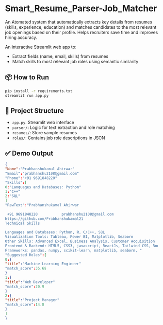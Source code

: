 # Smart_Resume_Parser-Job_Matcher
An Atomated system that automatically extracts key details from resumes (skills, experience, education) and matches candidates to the most relevant job openings based on their profile. Helps recruiters save time and improves hiring accuracy.

An interactive Streamlit web app to:
- Extract fields (name, email, skills) from resumes
- Match skills to most relevant job roles using semantic similarity

## 📦 How to Run
```bash
pip install -r requirements.txt
streamlit run app.py
```

## 📁 Project Structure
- `app.py`: Streamlit web interface
- `parser/`: Logic for text extraction and role matching
- `resumes/`: Store sample resumes
- `roles/`: Contains job role descriptions in JSON

## ✅ Demo Output
```json
{
"Name":"Prabhanshukamal Ahirwar"
"Email":"prabhanshu2108@gmail.com"
"Phone":"+91 9691848220"
"Skills":[
0:"Languages and Databases: Python"
1:"C++"
2:"SQL"
]
"RawText":"Prabhanshukamal Ahirwar 
                    
 +91 9691848220           prabhanshu2108@gmail.com  
https://github.com/Prabhanshukamal21 
Technical Skills 
 
Languages and Databases: Python, R, C/C++, SQL 
Visualization Tools: Tableau, Power BI, Matplotlib, Seaborn 
Other Skills: Advanced Excel, Business Analysis, Customer Acquisition  
Frontend & Backend: HTML5, CSS3, javascript, ReactJs, Tailwind CSS, Bootstrap and Node js, Express 
Frameworks: pandas, numpy, scikit-learn, matplotlib, seaborn, "
"Suggested Roles":[
0:{
"title":"Machine Learning Engineer"
"match_score":35.68
}
1:{
"title":"Web Developer"
"match_score":20.9
}
2:{
"title":"Project Manager"
"match_score":14.8
}
]
}

